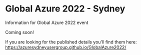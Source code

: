 # Global Azure 2022 - Sydney

Information for Global Azure 2022 event

Coming soon!

If you are looking for the published details you'll find them here: https://azuresydneyusergroup.github.io/GlobalAzure2022/
